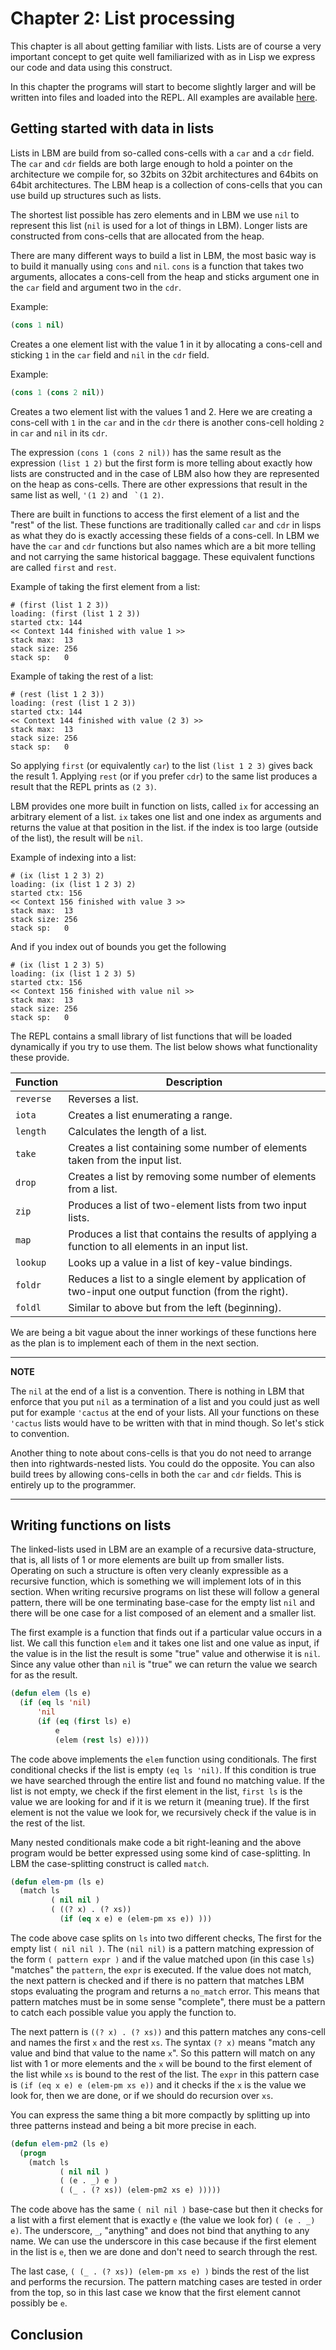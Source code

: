 
# Chapter 2: List processing

This chapter is all about getting familiar with lists. Lists are
of course a very important concept to get quite well familiarized with
as in Lisp we express our code and data using this construct.

In this chapter the programs will start to become slightly larger and
will be written into files and loaded into the REPL. All examples are
available [here](./ch2_examples).


## Getting started with data in lists

Lists in LBM are build from so-called cons-cells with a `car` and a `cdr`
field. The `car` and `cdr` fields are both large enough to hold a pointer
on the architecture we compile for, so 32bits on 32bit architectures and
64bits on 64bit architectures. The LBM heap is a collection of cons-cells
that you can use build up structures such as lists.

The shortest list possible has zero elements and in LBM we use `nil` to
represent this list (`nil` is used for a lot of things in LBM). Longer
lists are constructed from cons-cells that are allocated from the heap.

There are many different ways to build a list in LBM, the most basic way
is to build it manually using `cons` and `nil`. `cons` is a function
that takes two arguments, allocates a cons-cell from the heap and sticks
argument one in the `car` field and argument two in the `cdr`.

Example:
```lisp
(cons 1 nil)
```
Creates a one element list with the value 1 in it by allocating a cons-cell
and sticking `1` in the `car` field and `nil` in the `cdr` field.

Example:
```lisp
(cons 1 (cons 2 nil))
```
Creates a two element list with the values 1 and 2. Here we are creating a
cons-cell with `1` in the `car` and in the `cdr` there is another cons-cell
holding `2` in `car` and `nil` in its `cdr`.

The expression `(cons 1 (cons 2 nil))` has the same result as the
expression `(list 1 2)` but the first form is more telling about exactly how
lists are constructed and in the case of LBM also how they are represented
on the heap as cons-cells. There are other expressions that result
in the same list as well, `'(1 2)` and `` `(1 2)``.

There are built in functions to access the first element of a list
and the "rest" of the list. These functions are traditionally called
`car` and `cdr` in lisps as what they do is exactly accessing these fields
of a cons-cell. In LBM we have the `car` and `cdr` functions but also
names which are a bit more telling and not carrying the same historical baggage.
These equivalent functions are called `first` and `rest`.

Example of taking the first element from a list:
```
# (first (list 1 2 3))
loading: (first (list 1 2 3))
started ctx: 144
<< Context 144 finished with value 1 >>
stack max:  13
stack size: 256
stack sp:   0
```

Example of taking the rest of a list:
```
# (rest (list 1 2 3))
loading: (rest (list 1 2 3))
started ctx: 144
<< Context 144 finished with value (2 3) >>
stack max:  13
stack size: 256
stack sp:   0
```

So applying `first` (or equivalently `car`) to the list `(list 1 2 3)` gives
back the result 1. Applying `rest` (or if you prefer `cdr`) to the same list
produces a result that the REPL prints as `(2 3)`.

LBM provides one more built in function on lists, called `ix` for accessing
an arbitrary element of a list. `ix` takes one list and one index as arguments
and returns the value at that position in the list. if the index is too large
(outside of the list), the result will be `nil`.

Example of indexing into a list:
```
# (ix (list 1 2 3) 2)
loading: (ix (list 1 2 3) 2)
started ctx: 156
<< Context 156 finished with value 3 >>
stack max:  13
stack size: 256
stack sp:   0
```

And if you index out of bounds you get the following
```
# (ix (list 1 2 3) 5)
loading: (ix (list 1 2 3) 5)
started ctx: 156
<< Context 156 finished with value nil >>
stack max:  13
stack size: 256
stack sp:   0
```

The REPL contains a small library of list functions that will be loaded
dynamically if you try to use them. The list below shows what functionality
these provide.

| Function   | Description                         |
| ---        | ---                                 |
| `reverse`  | Reverses a list.                    |
| `iota`     | Creates a list enumerating a range. |
| `length`   | Calculates the length of a list.    |
| `take`     | Creates a list containing some number of elements taken from the input list. |
| `drop`     | Creates a list by removing some number of elements from a list. |
| `zip`      | Produces a list of two-element lists from two input lists. |
| `map`      | Produces a list that contains the results of applying a function to all elements in an input list. |
| `lookup`   | Looks up a value in a list of key-value bindings. |
| `foldr`    | Reduces a list to a single element by application of two-input one output function (from the right). |
| `foldl`    | Similar to above but from the left (beginning). |

We are being a bit vague about the inner workings of these functions here
as the plan is to implement each of them in the next section.

---
**NOTE** 

The `nil` at the end of a list is a convention. There is nothing 
in LBM that enforce that you put `nil` as a termination of a list 
and you could just as well put for example `'cactus` at the end of 
your lists. All your functions on these `'cactus` lists would have to 
be written with that in mind though. So let's stick to convention. 

Another thing to note about cons-cells is that you do not need 
to arrange then into rightwards-nested lists. You could do the opposite. 
You can also build trees by allowing cons-cells in both the `car` and 
`cdr` fields. This is entirely up to the programmer. 

---

## Writing functions on lists

The linked-lists used in LBM are an example of a recursive data-structure, 
that is, all lists of 1 or more elements are built up from smaller lists. 
Operating on such a structure is often very cleanly expressible as a 
recursive function, which is something we will implement lots of in 
this section. When writing recursive programs on list these will follow 
a general pattern, there will be one terminating base-case for the empty list `nil`
and there will be one case for a list composed of an element and a smaller 
list.

The first example is a function that finds out if a particular value 
occurs in a list. We call this function `elem` and it takes one list 
and one value as input, if the value is in the list the result is some "true"
value and otherwise it is `nil`. Since any value other than `nil` is "true" 
we can return the value we search for as the result. 

```lisp
(defun elem (ls e)
  (if (eq ls 'nil)
      'nil
      (if (eq (first ls) e)
          e
          (elem (rest ls) e))))
``` 
The code above implements the `elem` function using conditionals. 
The first conditional checks if the list is empty `(eq ls 'nil)`. If 
this condition is true we have searched through the entire list and found 
no matching value. If the list is not empty, we check if the first element
in the list, `first ls` is the value we are looking for and if it is 
we return it (meaning true). If the first element is not the value we look 
for, we recursively check if the value is in the rest of the list. 

Many nested conditionals make code a bit right-leaning and the above 
program would be better expressed using some kind of case-splitting. 
In LBM the case-splitting construct is called `match`. 

```lisp
(defun elem-pm (ls e)
  (match ls
         ( nil nil )
         ( ((? x) . (? xs))
           (if (eq x e) e (elem-pm xs e)) )))
```

The code above case splits on `ls` into two different checks, 
The first for the empty list `( nil nil )`. The `(nil nil)` 
is a pattern matching expression of the form `( pattern expr )` 
and if the value matched upon (in this case `ls`) "matches" the `pattern`,
the `expr` is executed. If the value does not match, the next pattern is checked 
and if there is no pattern that matches LBM stops evaluating the program and 
returns a `no_match` error. This means that pattern matches must be 
in some sense "complete", there must be a pattern to catch each possible
value you apply the function to. 

The next pattern is `((? x) . (? xs))` and this pattern matches 
any cons-cell and names the first `x` and the rest `xs`. The syntax `(? x)`
means "match any value and bind that value to the name `x`". So this pattern 
will match on any list with 1 or more elements and the `x` will be bound to the 
first element of the list while `xs` is bound to the rest of the list.
The `expr` in this pattern case is `(if (eq x e) e (elem-pm xs e))`
and it checks if the `x` is the value we look for, then we are done, or 
if we should do recursion over `xs`. 

You can express the same thing a bit more compactly by splitting up 
into three patterns instead and being a bit more precise in each. 

```lisp
(defun elem-pm2 (ls e)
  (progn
    (match ls
           ( nil nil )
           ( (e . _) e )
           ( (_ . (? xs)) (elem-pm2 xs e) )))))
```
The code above has the same `( nil nil )` base-case but then it 
checks for a list with a first element that is exactly `e` (the value we look for) 
`( (e . _) e)`. The underscore, `_`, "anything" and does not bind that anything to 
any name. We can use the underscore in this case because if the first element in the 
list is `e`, then we are done and don't need to search through the rest. 

The last case, `( (_ . (? xs)) (elem-pm xs e) )` binds the rest of the
list and performs the recursion. The pattern matching cases are tested 
in order from the top, so in this last case we know that the first element
cannot possibly be `e`.



## Conclusion
